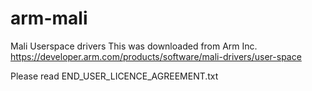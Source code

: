 # arm-mali
Mali Userspace drivers
This was downloaded from Arm Inc. https://developer.arm.com/products/software/mali-drivers/user-space

Please read END_USER_LICENCE_AGREEMENT.txt
